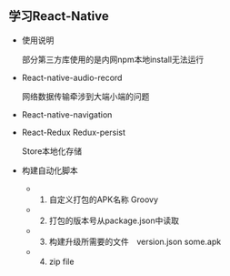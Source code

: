 ## 学习React-Native

- 使用说明

    部分第三方库使用的是内网npm本地install无法运行

- React-native-audio-record

    网络数据传输牵涉到大端小端的问题

- React-native-navigation

- React-Redux Redux-persist
    
    Store本地化存储

- 构建自动化脚本
    - 1. 自定义打包的APK名称 Groovy
    - 2. 打包的版本号从package.json中读取
    - 3. 构建升级所需要的文件　version.json some.apk
    - 4. zip file

